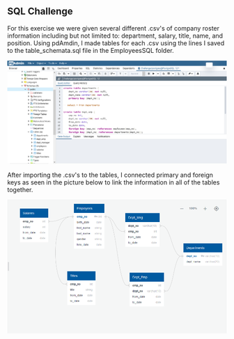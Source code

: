 ## SQL Challenge
For this exercise we were given several different .csv's of company roster information including but not limited to: department, salary, title, name, and position.
Using pdAmdin, I made tables for each .csv using the lines I saved to the table_schemata.sql file in the EmployeesSQL folder.

![table creation](/EmployeeSQL/images/schemata.PNG)

After importing the .csv's to the tables, I connected primary and foreign keys as seen in the picture below to link the information in all of the tables together.

![SQL keys](/EmployeeSQL/images/SQLchallenge_ERD.png)
